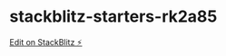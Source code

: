 # stackblitz-starters-rk2a85

[Edit on StackBlitz ⚡️](https://stackblitz.com/edit/stackblitz-starters-rk2a85)